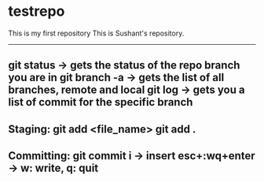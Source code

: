 # testrepo
This is my first repository
This is Sushant's repository.

---------------------------
git status -> gets the status of the repo branch you are in
git branch -a -> gets the list of all branches, remote and local
git log -> gets you a list of commit for the specific branch
---------------------------
Staging:
git add <file_name>
git add .
---------------------------
Committing:
git commit
i -> insert
esc+:wq+enter -> w: write, q: quit
---------------------------
